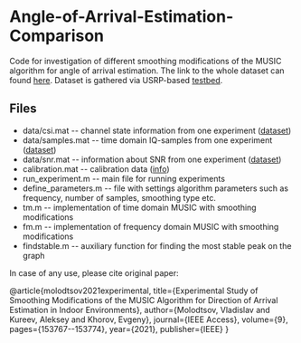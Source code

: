 # Angle-of-Arrival-Estimation-Comparison

Code for investigation of different smoothing modifications of the MUSIC algorithm for angle of arrival estimation. The link to the whole dataset can found
[here](http://wireless.iitp.ru/dataset-for-wi-fi-localization/). Dataset is gathered via USRP-based [testbed](https://github.com/MolVlad/LabVIEW-802.11-Angle-of-Arrival-Estimation).

## Files

- data/csi.mat -- channel state information from one experiment ([dataset](http://wireless.iitp.ru/dataset-for-wi-fi-localization/))
- data/samples.mat -- time domain IQ-samples from one experiment ([dataset](http://wireless.iitp.ru/dataset-for-wi-fi-localization/))
- data/snr.mat -- information about SNR from one experiment ([dataset](http://wireless.iitp.ru/dataset-for-wi-fi-localization/))
- calibration.mat -- calibration data ([info](http://wireless.iitp.ru/dataset-for-wi-fi-localization/))
- run_experiment.m -- main file for running experiments
- define_parameters.m -- file with settings algorithm parameters such as frequency, number of samples, smoothing type etc.
- tm.m -- implementation of time domain MUSIC with smoothing modifications
- fm.m -- implementation of frequency domain MUSIC with smoothing modifications
- findstable.m -- auxiliary function for finding the most stable peak on the graph

In case of any use, please cite original paper:

@article{molodtsov2021experimental,
  title={Experimental Study of Smoothing Modifications of the MUSIC Algorithm for Direction of Arrival Estimation in Indoor Environments},
  author={Molodtsov, Vladislav and Kureev, Aleksey and Khorov, Evgeny},
  journal={IEEE Access},
  volume={9},
  pages={153767--153774},
  year={2021},
  publisher={IEEE}
}
